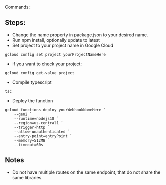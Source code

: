 
Commands:

## Steps:
 
- Change the name property in package.json to your desired name.
- Run npm install, optionally update to latest
- Set project to your project name in Google Cloud
```
gcloud config set project yourProjectNameHere
```
- If you want to check your project: 
```
gcloud config get-value project
```

- Compile typescript
```
tsc
```
- Deploy the function
```
gcloud functions deploy yourWebhookNameHere `
    --gen2 `
    --runtime=nodejs18 `
    --region=us-central1 `
    --trigger-http `
    --allow-unauthenticated `
    --entry-point=entryPoint `
    --memory=512MB `
    --timeout=60s
```

## Notes
- Do not have multiple routes on the same endpoint, that do not share the same libraries.